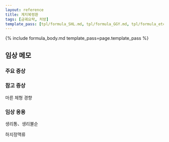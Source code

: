 ```yaml
---
layout: reference
title: 계지복령환
tags: [금궤요략, 처방]
template_pass: [tpl/formula_SHL.md, tpl/formula_GGY.md, tpl/formula_etc.md]
---
```


{% include formula_body.md template_pass=page.template_pass %}

## 임상 메모

### 주요 증상


### 참고 증상

마른 체형 경향

### 임상 응용

생리통、생리불순

하지정맥류
